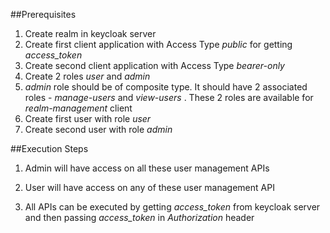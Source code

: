 ##Prerequisites

1. Create realm in keycloak server
2. Create first client application with Access Type *public* for getting *access_token*
3. Create second client application with Access Type *bearer-only*
4. Create 2 roles *user* and *admin*
5. *admin* role should be of composite type. It should have 2 associated roles - *manage-users* and *view-users* . These 2 roles are available for *realm-management* client 
5. Create first user with role *user*
6. Create second user with role *admin*


##Execution Steps

1. Admin will have access on all these user management APIs

2. User will have access on any of these user management API 

3. All APIs can be executed by getting *access_token* from keycloak server and then passing *access_token* in *Authorization* header